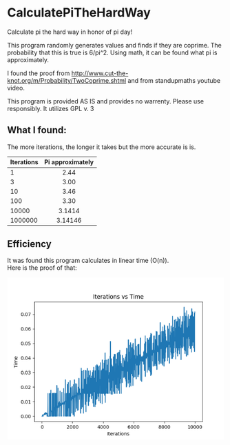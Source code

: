 # CalculatePiTheHardWay
Calculate pi the hard way in honor of pi day!

This program randomly generates values and finds if they are coprime.  The probability that this is true is 6/pi^2.  Using math, it can be found what pi is approximately.  

I found the proof from http://www.cut-the-knot.org/m/Probability/TwoCoprime.shtml and from standupmaths youtube video.  

This program is provided AS IS and provides no warrenty.  Please use responsibly.
It utilizes GPL v. 3


## What I found:
The more iterations, the longer it takes but the more accurate is is.

| Iterations    |Pi approximately|
| ------------- |:--------------:|
|     1         |        2.44    |
|     3         |        3.00    |
|     10        |        3.46    |
|     100       |        3.30    |
|     10000     |        3.1414  |
|     1000000   |        3.14146 |


## Efficiency
It was found this program calculates in linear time (O(n)).  
Here is the proof of that:

![Alt text](/calculatePiTheHardWay10000iter.png "10000Iterations")

